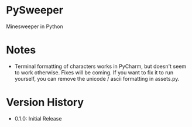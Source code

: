 # PySweeper
Minesweeper in Python

# Notes
- Terminal formatting of characters works in PyCharm, but doesn't seem to work otherwise. Fixes will be coming. 
If you want to fix it to run yourself, you can remove the unicode / ascii formatting in assets.py.

# Version History
- 0.1.0: Initial Release